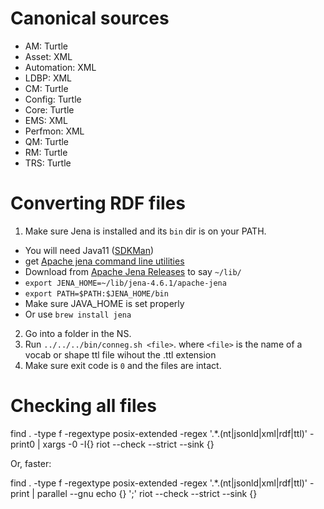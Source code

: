 # Canonical sources

- AM: Turtle
- Asset: XML
- Automation: XML
- LDBP: XML
- CM: Turtle
- Config: Turtle
- Core: Turtle
- EMS: XML
- Perfmon: XML
- QM: Turtle
- RM: Turtle
- TRS: Turtle

# Converting RDF files

1. Make sure Jena is installed and its `bin` dir is on your PATH.
 * You will need Java11 ([SDKMan](https://sdkman.io)) 
 * get [Apache jena command line utilities](https://jena.apache.org/documentation/tools/index.html)
 * Download from [Apache Jena Releases](https://jena.apache.org/download/index.cgi) to say `~/lib/`
 * `export JENA_HOME=~/lib/jena-4.6.1/apache-jena`
 * `export PATH=$PATH:$JENA_HOME/bin`
 * Make sure JAVA_HOME is set properly
 * Or use `brew install jena`
2. Go into a folder in the NS.
3. Run `../../../bin/conneg.sh <file>`. where `<file>` is the name of a vocab or shape ttl file wihout the .ttl extension
4. Make sure exit code is `0` and the files are intact.

# Checking all files

   find . -type f -regextype posix-extended -regex '.*\.(nt|jsonld|xml|rdf|ttl)' -print0 | xargs -0 -I{} riot --check --strict --sink {}

Or, faster:

   find . -type f -regextype posix-extended -regex '.*\.(nt|jsonld|xml|rdf|ttl)' -print | parallel --gnu echo {} ';' riot --check --strict --sink {}           